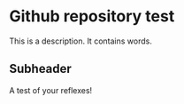 # Github repository test

This is a description. It contains words.

## Subheader

A test of your reflexes!
